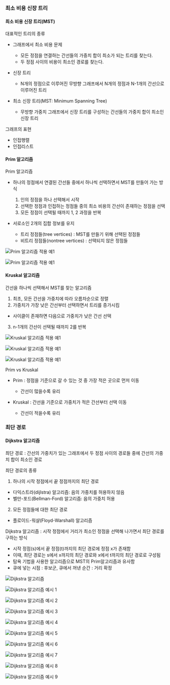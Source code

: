 ### 최소 비용 신장 트리
#### 최소 비용 신장 트리(MST)
대표적인 트리의 종류
- 그래프에서 최소 비용 문제
  - 모든 정점을 연결하는 간선들의 가중치 합이 최소가 되는 트리를 찾는다.
  - 두 정점 사이의 비용이 최소인 경로를 찾는다.

- 신장 트리
  - N개의 정점으로 이루어진 무방향 그래프에서 N개의 정점과 N-1개의 간선으로 이루어진 트리

- 최소 신장 트리(MST: Minimum Spanning Tree)
  - 무방향 가중치 그래프에서 신장 트리를 구성하는 간선들의 가중치 합이 최소인 신장 트리

그래프의 표현
- 인접행렬
- 인접리스트

#### Prim 알고리즘
Prim 알고리즘
- 하나의 정점에서 연결된 간선들 중에서 하나씩 선택하면서 MST를 만들어 가는 방식
  1. 인의 정점을 하나 선택해서 시작
  2. 선택한 정점과 인접하는 정점들 중의 최소 비용의 간선이 존재하는 정점을 선택
  3. 모든 정점이 선택될 때까지 1, 2 과정을 반복

- 서로소인 2개의 집합 정보를 유지
  - 트리 정점들(tree vertices) : MST를 만들기 위해 선택된 정점들
  - 비트리 정점들(nontree vertices) : 선택되지 않은 정점들

![Prim 알고리즘 적용 예1](Prim적용예1.png)

![Prim 알고리즘 적용 예1](Prim적용예2.png)

#### Kruskal 알고리즘
간선을 하나씩 선택해서 MST를 찾는 알고리즘
1. 최초, 모든 간선을 가중치에 따라 오름차순으로 정렬
2. 가중치가 가장 낮은 간선부터 선택하면서 트리를 증가시킴
  - 사이클이 존재하면 다음으로 가중치가 낮은 간선 선택
3. n-1개의 간선이 선택될 때까지 2를 반복

![Kruskal 알고리즘 적용 예1](Kruskal적용예1.png)

![Kruskal 알고리즘 적용 예1](Kruskal적용예1.png)

![Kruskal 알고리즘 적용 예1](Kruskal적용예3.png)

Prim vs Kruskal
- Prim : 정점을 기준으로 갈 수 있는 것 중 가장 적은 곳으로 먼저 이동
  - 간선이 많을수록 유리

- Kruskal : 간선을 기준으로 가중치가 적은 간선부터 선택 이동
  - 간선이 적을수록 유리

### 최단 경로
#### Dijkstra 알고리즘
최단 경로 : 간선의 가중치가 있는 그래프에서 두 정점 사이의 경로들 중에 간선의 가중치 합이 최소인 경로

최단 경로의 종류
1. 하나의 시작 정점에서 끝 정점까지의 최단 경로
  - 다익스트라(dijlstra) 알고리즘: 음의 가중치를 허용하지 않음
  - 벨만-포드(Bellman-Ford) 알고리즘: 음의 가중치 허용

2. 모든 정점들에 대한 최단 경로
  - 플로이드-워샬(Floyd-Warshall) 알고리즘

Dijkstra 알고리즘 : 시작 정점에서 거리가 최소인 정점을 선택해 나가면서 최단 경로를 구하는 방식
- 시작 정점(s)에서 끝 정점(t)까지의 최단 경로에 정점 x가 존재함
- 이때, 최단 경로는 s에서 x까지의 최단 경로와 x에서 t까지의 최단 경로로 구성됨
- 탐욕 기법을 사용한 알고리즘으로 MST의 Prim알고리즘과 유사함
- 큐에 넣는 시점 : 후보군, 큐에서 꺼낸 순간 : 거리 확정

![Dijkstra 알고리즘](Dijkstra알고리즘.png)

![Dijkstra 알고리즘 예시 1](Dijkstra예시1.png)

![Dijkstra 알고리즘 예시 2](Dijkstra예시2.png)

![Dijkstra 알고리즘 예시 3](Dijkstra예시3.png)

![Dijkstra 알고리즘 예시 4](Dijkstra예시4.png)

![Dijkstra 알고리즘 예시 5](Dijkstra예시5.png)

![Dijkstra 알고리즘 예시 6](Dijkstra예시6.png)

![Dijkstra 알고리즘 예시 7](Dijkstra예시7.png)

![Dijkstra 알고리즘 예시 8](Dijkstra예시8.png)

![Dijkstra 알고리즘 예시 9](Dijkstra예시9.png)